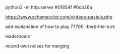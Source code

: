 
python3 -m http.server
#01854f 
#0cb26a

https://www.schemecolor.com/vintage-pastels.php


add explanation of how to play
77700 -berk-the-turk

leaderboard


record own noises for merging